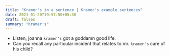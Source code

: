 ```yaml
---
title: "Kramer's in a sentence | Kramer's example sentences"
date: 2021-01-20T19:57:50+05:30
draft: falses
summary: "Kramer's"
---
```

- Listen, joanna `kramer's` got a goddamn good life.
- Can you recall any particular incident that relates to mr. `kramer's` care of his child?
                 
